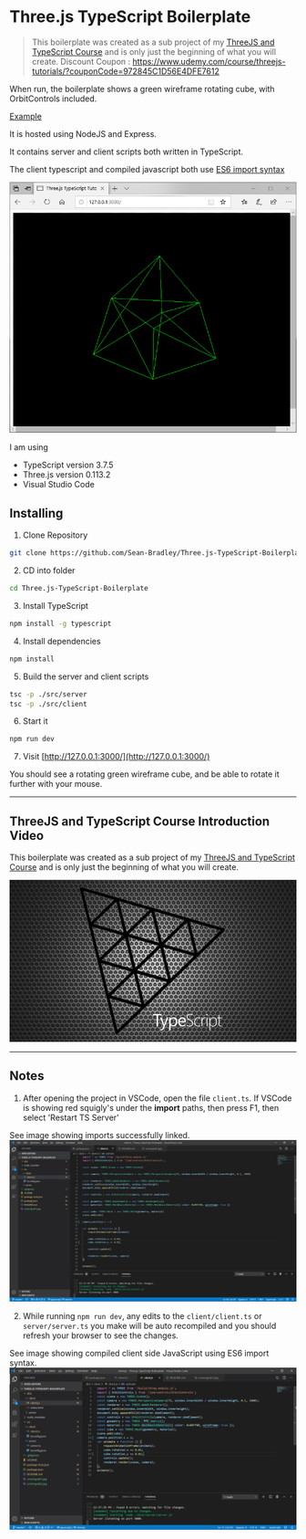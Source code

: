 # Three.js TypeScript Boilerplate

> This boilerplate was created as a sub project of my [ThreeJS and TypeScript Course](https://www.udemy.com/course/threejs-tutorials/?referralCode=4C7E1DE91C3E42F69D0F) and is only just the beginning of what you will create.
Discount Coupon : https://www.udemy.com/course/threejs-tutorials/?couponCode=972845C1D56E4DFE7612

When run, the boilerplate shows a green wireframe rotating cube, with OrbitControls included. 

[Example](https://sbcode.net/threejs/threejs-typescript-boilerplate/)

It is hosted using NodeJS and Express.

It contains server and client scripts both written in TypeScript.

The client typescript and compiled javascript both use [ES6 import syntax](https://developer.mozilla.org/en-US/docs/Web/JavaScript/Reference/Statements/import)


![](screengrab1.jpg)


I am using

- TypeScript version 3.7.5
- Three.js version 0.113.2
- Visual Studio Code

## Installing

1. Clone Repository

```bash
git clone https://github.com/Sean-Bradley/Three.js-TypeScript-Boilerplate.git
```

2. CD into folder
```bash
cd Three.js-TypeScript-Boilerplate
```

3. Install TypeScript

```bash
npm install -g typescript
```

4. Install dependencies
```bash
npm install
```

5. Build the server and client scripts
```bash
tsc -p ./src/server
tsc -p ./src/client
```

6. Start it
```bash
npm run dev
```

7. Visit
[http://127.0.0.1:3000/](http://127.0.0.1:3000/)

You should see a rotating green wireframe cube, and be able to rotate it further with your mouse.

---

## ThreeJS and TypeScript Course Introduction Video

This boilerplate was created as a sub project of my [ThreeJS and TypeScript Course](https://www.udemy.com/course/threejs-tutorials/?referralCode=4C7E1DE91C3E42F69D0F) and is only just the beginning of what you will create.

[![ThreeJS and TypeScript Course](threejs-course-image.png)](https://youtu.be/BcF3yuVqfwo)

---

## Notes

1. After opening the project in VSCode, open the file `client.ts`. If VSCode is showing red squigly's under the **import** paths, then press F1, then select 'Restart TS Server'

See image showing imports successfully linked.
![All Imports found](screengrab2.jpg)

2. While running `npm run dev`, any edits to the `client/client.ts` or `server/server.ts` you make will be auto recompiled and you should refresh your browser to see the changes.

See image showing compiled client side JavaScript using ES6 import syntax.
![ThreeJS using ES6 imports](screengrab3.jpg)


